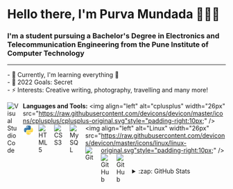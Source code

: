 # Hello there, I'm Purva Mundada 🙋🏻‍♀️
<h3>I'm a student pursuing a Bachelor's Degree in Electronics and Telecommunication Engineering from the Pune Institute of Computer Technology</h3>
<hr>
- 🌱 Currently, I'm learning everything 🤣 <br />
- 🥅 2022 Goals: Secret <br />
- ⚡ Interests: Creative writing, photography, travelling and many more! 

<b>Languages and Tools:</b>
<img align="left" alt="Visual Studio Code" width="26px" src="https://cdn.jsdelivr.net/gh/devicons/devicon/icons/vscode/vscode-original.svg" style="padding-right:10px;" />
<img align="left" alt="cplusplus" width="26px" src="https://raw.githubusercontent.com/devicons/devicon/master/icons/cplusplus/cplusplus-original.svg"style="padding-right:10px;" />
<img align="left" alt="python" width="26px" src="https://raw.githubusercontent.com/devicons/devicon/master/icons/python/python-original.svg" style="padding-right:10px;" />
<img align="left" alt="HTML5" width="26px" src="https://cdn.jsdelivr.net/gh/devicons/devicon/icons/html5/html5-original.svg" style="padding-right:10px;" />
<img align="left" alt="CSS3" width="26px" src="https://cdn.jsdelivr.net/gh/devicons/devicon/icons/css3/css3-original.svg" style="padding-right:10px;" />
<img align="left" alt="MySQL" width="26px" src="https://cdn.jsdelivr.net/gh/devicons/devicon/icons/mysql/mysql-original.svg" style="padding-right:10px;" />
<img align="left" alt="Linux" width="26px" src="https://raw.githubusercontent.com/devicons/devicon/master/icons/linux/linux-original.svg"style="padding-right:10px;" />
<img align="left" alt="Git" width="26px" src="https://cdn.jsdelivr.net/gh/devicons/devicon/icons/git/git-original.svg" style="padding-right:10px;" />
<img align="left" alt="GitHub" width="26px" src="https://user-images.githubusercontent.com/3369400/139447912-e0f43f33-6d9f-45f8-be46-2df5bbc91289.png" style="padding-right:10px;" />
<img align="left" alt="GitHub" width="26px" src="https://user-images.githubusercontent.com/3369400/139448065-39a229ba-4b06-434b-bc67-616e2ed80c8f.png" style="padding-right:10px;" />
<br />
<br />
<details>
  <summary>:zap: GitHub Stats</summary>
  <img align="left" alt="Purva's GitHub Stats" src="https://github-readme-stats.vercel.app/api?username=mundadapurva&show_icons=true&hide_border=false&title_color=ff652f&icon_color=FFE400&bg_color=09131B&text_color=ffffff&border_color=0c1a25" />
</details>
